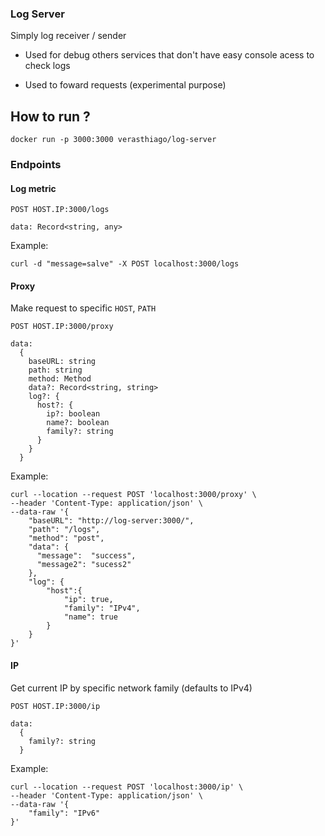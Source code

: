 ### Log Server

Simply log receiver / sender

- Used for debug others services that don't have easy console acess to check logs

- Used to foward requests (experimental purpose)

## How to run ? 

```
docker run -p 3000:3000 verasthiago/log-server
```
### Endpoints

#### Log metric

```
POST HOST.IP:3000/logs

data: Record<string, any>
```

Example:
```
curl -d "message=salve" -X POST localhost:3000/logs
```

#### Proxy

Make request to specific `HOST`, `PATH`

```
POST HOST.IP:3000/proxy

data:
  {
    baseURL: string
    path: string
    method: Method
    data?: Record<string, string>
    log?: {
      host?: {
        ip?: boolean
        name?: boolean
        family?: string
      }
    }
  }
```

Example:

```
curl --location --request POST 'localhost:3000/proxy' \
--header 'Content-Type: application/json' \
--data-raw '{
    "baseURL": "http://log-server:3000/",
    "path": "/logs",
    "method": "post",
    "data": {
      "message":  "success",
      "message2": "sucess2"
    },
    "log": {
        "host":{
            "ip": true,
            "family": "IPv4",
            "name": true
        }
    }
}'
```

#### IP
Get current IP by specific network family (defaults to IPv4)

```
POST HOST.IP:3000/ip

data: 
  {
    family?: string    
  }
```

Example:

```
curl --location --request POST 'localhost:3000/ip' \
--header 'Content-Type: application/json' \
--data-raw '{
    "family": "IPv6"
}'
```